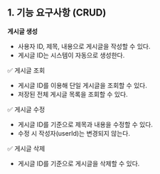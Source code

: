 ## 1. 기능 요구사항 (CRUD)

**게시글 생성**

- 사용자 ID, 제목, 내용으로 게시글을 작성할 수 있다. 
- 게시글 ID는 시스템이 자동으로 생성한다.

✅ 게시글 조회 
- 게시글 ID를 이용해 단일 게시글을 조회할 수 있다.
- 저장된 전체 게시글 목록을 조회할 수 있다.

✅ 게시글 수정

- 게시글 ID를 기준으로 제목과 내용을 수정할 수 있다. 
- 수정 시 작성자(userId)는 변경되지 않는다.

✅ 게시글 삭제
- 게시글 ID를 기준으로 게시글을 삭제할 수 있다.
